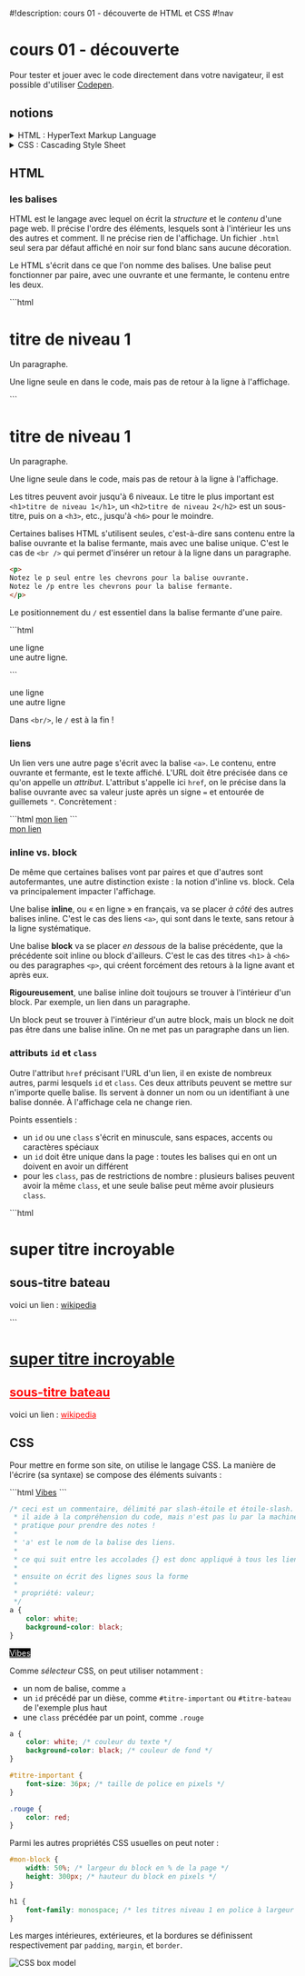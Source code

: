 #!description: cours 01 - découverte de HTML et CSS
#!nav

# cours 01 - découverte

Pour tester et jouer avec le code directement dans votre navigateur, il est possible d'utiliser [Codepen](https://codepen.io/pen/).

## notions

<details markdown="1">
<summary>HTML : HyperText Markup Language</summary>

- balise HTML
  - en paire
  - seule (autofermante)
  - nom
  - contenu
- espaces dans le code et espaces affichés
  - balise `<br />`
- liens `<a>`
- notion de inline vs. block
  - `<span>` et `<div>`
- attributs
  - `id` et `class`
</details>

<details markdown="1">
<summary>CSS : Cascading Style Sheet</summary>

- sélecteur CSS
  - balise
  - class avec `.`
  - id avec `#`
- color
- background-color
- font-family
- font-size
- width, height
- margin, border, padding
</details>

## HTML

### les balises

HTML est le langage avec lequel on écrit la _structure_ et le _contenu_ d'une page web. Il précise l'ordre des éléments, lesquels sont à l'intérieur les uns des autres et comment.
Il ne précise rien de l'affichage. Un fichier `.html` seul sera par défaut affiché en noir sur fond blanc sans aucune décoration.

Le HTML s'écrit dans ce que l'on nomme des balises. Une balise peut fonctionner par paire, avec une ouvrante et une fermante, le contenu entre les deux.

<div class="two-columns">
<div markdown="1">
```html
<h1>titre de niveau 1</h1>

<p>
Un paragraphe.

Une ligne seule en dans le code, mais pas de retour à la ligne à l'affichage.
</p>
```
</div>
<div>
<h1>titre de niveau 1</h1>

<p>
Un paragraphe.

Une ligne seule dans le code, mais pas de retour à la ligne à l'affichage.
</p>
</div>
</div>

Les titres peuvent avoir jusqu'à 6 niveaux.
Le titre le plus important est `<h1>titre de niveau 1</h1>`, un `<h2>titre de niveau 2</h2>` est un sous-titre, puis on a `<h3>`, etc., jusqu'à `<h6>` pour le moindre.

Certaines balises HTML s'utilisent seules, c'est-à-dire sans contenu entre la balise ouvrante et la balise fermante, mais avec une balise unique. C'est le cas de `<br />` qui permet d'insérer un retour à la ligne dans un paragraphe.

```html
<p>
Notez le p seul entre les chevrons pour la balise ouvrante.
Notez le /p entre les chevrons pour la balise fermante.
</p>
```

Le positionnement du `/` est essentiel dans la balise fermante d'une paire.

<div class="two-columns">
<div markdown="1">
```html
<p>
une ligne<br/>une autre ligne.
</p>
```
</div>
<div>
<p>
une ligne<br/>une autre ligne
</p>
</div>
</div>

Dans `<br/>`, le `/` est à la fin !

### liens

Un lien vers une autre page s'écrit avec la balise `<a>`. Le contenu, entre ouvrante et fermante, est le texte affiché. L'URL doit être précisée dans ce qu'on appelle un _attribut_. L'attribut s'appelle ici `href`, on le précise dans la balise ouvrante avec sa valeur juste après un signe `=` et entourée de guillemets `"`. Concrètement :

<div class="two-columns">
<div markdown="1">
```html
<a href="https://qrdev.fr/">mon lien</a>
```
</div>
<div>
<a href="https://qrdev.fr/">mon lien</a>
</div>
</div>

### inline vs. block

De même que certaines balises vont par paires et que d'autres sont autofermantes, une autre distinction existe : la notion d'inline vs. block. Cela va principalement impacter l'affichage.

Une balise **inline**, ou « en ligne » en français, va se placer _à côté_ des autres balises inline. C'est le cas des liens `<a>`, qui sont dans le texte, sans retour à la ligne systématique.

Une balise **block** va se placer _en dessous_ de la balise précédente, que la précédente soit inline ou block d'ailleurs. C'est le cas des titres `<h1>` à `<h6>` ou des paragraphes `<p>`, qui créent forcément des retours à la ligne avant et après eux.

**Rigoureusement**, une balise inline doit toujours se trouver à l'intérieur d'un block. Par exemple, un lien dans un paragraphe.

Un block peut se trouver à l'intérieur d'un autre block, mais un block ne doit pas être dans une balise inline. On ne met pas un paragraphe dans un lien.

### attributs `id` et `class`

Outre l'attribut `href` précisant l'URL d'un lien, il en existe de nombreux autres, parmi lesquels `id` et `class`. Ces deux attributs peuvent se mettre sur n'importe quelle balise. Ils servent à donner un nom ou un identifiant à une balise donnée. À l'affichage cela ne change rien.

Points essentiels :

- un `id` ou une `class` s'écrit en minuscule, sans espaces, accents ou caractères spéciaux
- un `id` doit être unique dans la page : toutes les balises qui en ont un doivent en avoir un différent
- pour les `class`, pas de restrictions de nombre : plusieurs balises peuvent avoir la même `class`, et une seule balise peut même avoir plusieurs `class`.

<div class="two-columns">
<div markdown="1">
```html
<h1 id="titre-important" class="souligne">super titre incroyable</h1>

<h2 id="titre-bateau" class="souligne rouge">sous-titre bateau</h2>

<p>
    voici un lien :
    <a href="https://fr.wikipedia.org/" class="rouge">wikipedia</a>
</p>
```
</div>
<div>
<h1 id="titre-important" class="souligne" style="text-decoration: underline">super titre incroyable</h1>

<h2 id="titre-bateau" class="souligne rouge" style="text-decoration: underline; color: red">sous-titre bateau</h2>

<p>
    voici un lien :
    <a href="https://fr.wikipedia.org/" class="rouge" style="color: red">wikipedia</a>
</p>
</div>
</div>

## CSS

Pour mettre en forme son site, on utilise le langage CSS. La manière de l'écrire (sa syntaxe) se compose des éléments suivants :

<div class="two-columns">
<div markdown="1">
```html
<a href="https://vibes.lgbt/">Vibes</a>
```

```css
/* ceci est un commentaire, délimité par slash-étoile et étoile-slash.
 * il aide à la compréhension du code, mais n'est pas lu par la machine.
 * pratique pour prendre des notes !
 *
 * 'a' est le nom de la balise des liens.
 *
 * ce qui suit entre les accolades {} est donc appliqué à tous les liens de la page (un seul dans cet exemple).
 *
 * ensuite on écrit des lignes sous la forme
 *
 * propriété: valeur;
 */
a {
    color: white;
    background-color: black;
}
```
</div>
<div>
<a href="https://vibes.lgbt/" style="color:white; background-color:black">Vibes</a>
</div>
</div>

Comme _sélecteur_ CSS, on peut utiliser notamment :

- un nom de balise, comme `a`
- un `id` précédé par un dièse, comme `#titre-important` ou `#titre-bateau` de l'exemple plus haut
- une `class` précédée par un point, comme `.rouge`

```css
a {
    color: white; /* couleur du texte */
    background-color: black; /* couleur de fond */
}

#titre-important {
    font-size: 36px; /* taille de police en pixels */
}

.rouge {
    color: red;
}
```

Parmi les autres propriétés CSS usuelles on peut noter :

```css
#mon-block {
    width: 50%; /* largeur du block en % de la page */
    height: 300px; /* hauteur du block en pixels */
}

h1 {
    font-family: monospace; /* les titres niveau 1 en police à largeur fixe */
}
```

Les marges intérieures, extérieures, et la bordures se définissent respectivement par `padding`, `margin`, et `border`.

![CSS box model](/assets/img/css-box-model.png)
